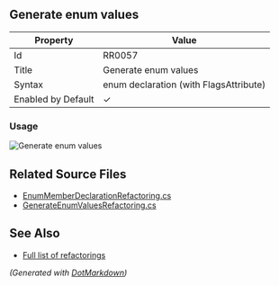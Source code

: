 ## Generate enum values

| Property           | Value                                    |
| ------------------ | ---------------------------------------- |
| Id                 | RR0057                                   |
| Title              | Generate enum values                     |
| Syntax             | enum declaration \(with FlagsAttribute\) |
| Enabled by Default | &#x2713;                                 |

### Usage

![Generate enum values](../../images/refactorings/GenerateEnumValues.png)

## Related Source Files

* [EnumMemberDeclarationRefactoring.cs](../../src/Refactorings/CSharp/Refactorings/EnumMemberDeclarationRefactoring.cs)
* [GenerateEnumValuesRefactoring.cs](../../src/Refactorings/CSharp/Refactorings/GenerateEnumValuesRefactoring.cs)

## See Also

* [Full list of refactorings](Refactorings.md)

*\(Generated with [DotMarkdown](http://github.com/JosefPihrt/DotMarkdown)\)*